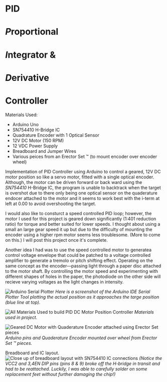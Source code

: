 # PID 

# ***P***roportional 
# ***I***ntegrator &
# ***D***erivative 

# Controller

Materials Used:
* Arduino Uno
* SN754410 H-Bridge IC 
* Quadrature Encoder with 1 Optical Sensor
* 12V DC Motor (150 RPM)
* 12 VDC Power Supply 
* Breadboard and Jumper Wires
* Various peices from an Erector Set &trade; (to mount encoder over encoder wheel)

Implementation of PID Controller using Arduino to control a geared, 12V DC motor position so like a servo motor, 
fitted with a single optical encoder. Although, the motor can be driven forward or back ward using the *SN754410* H-Bridge IC, 
the program is unable to backtrack when the target is overshot due to there only being one optical sensor on the quaderature endocer
attached to the motor and it seems to work best with the i-term at left at 0.00 to avoid overshooting the target.   

I would also like to consturct a speed controlled PID loop; however, the motor I used for this project is geared down significantly 
(1:401 reduction ratio) for torque and better suited for lower speeds. 
I thought about using a small an large gear speed it up but due to the difficulty of mounting the encoder using a higher rpm motor seems less troublesome. (More to come on this.)
I will post this project once it's complete. 

Another idea I had was to use the speed controlled motor to generatea control voltage envelope that could be patched to 
a voltage controlled amplifier to generate a tremolo or pitch shifting effect. Operating on the same concept as the encoder––passing light 
through a paper disc attached to the motor shaft. By controlling the motor speed and experimenting with different shapes 
of holes in the paper, the photodiode on the other side will recieve varying voltages as the light changes in intensity. 


![Arduino Serial Plotter](https://github.com/staceywhitmore-inl/PidControler/blob/master/media/PidSerialPlotter.PNG?raw=true)
*Here is a screenshot of the Arduino IDE Serial Plotter Tool plotting the actual position as it approaches the targe position 
(blue line at top).*


![All Materials Used to build PID DC Motor Position Controller](https://github.com/staceywhitmore-inl/PidControler/blob/master/media/IMG-8604.jpg?raw=true)
*Materials used in project.*

 
![Geared DC Motor with Quaderature Encoder attached using Erector Set pieces](https://github.com/staceywhitmore-inl/PidControler/blob/master/media/IMG-8605.jpg?raw=true)
*Arduino pins and Quaderature Encoder mounted over wheel from Erector Set &trade; pieces.*


Breadboard and IC layout.
![Close up of breadboard layout with SN754410 IC connections](https://github.com/staceywhitmore-inl/PidControler/blob/master/media/IMG-8606.jpg?raw=true)
*(Notice the VCC2 and 3,4EN DIP pins (pins 8 & 9) broke off the H-bridge in transit and had to be reattached. Luckily, I was able to carefully solder on some replacement feet without further damaging the chip!)*

